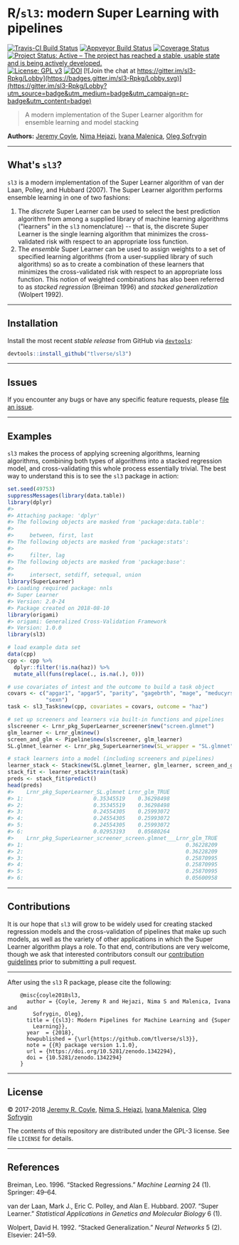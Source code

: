 
<!-- README.md is generated from README.Rmd. Please edit that file -->
R/`sl3`: modern Super Learning with pipelines
=============================================

[![Travis-CI Build Status](https://travis-ci.org/tlverse/sl3.svg?branch=master)](https://travis-ci.org/tlverse/sl3) [![Appveyor Build Status](https://ci.appveyor.com/api/projects/status/hagh8vidrdeacr7f?svg=true)](https://ci.appveyor.com/project/tlverse/sl3) [![Coverage Status](https://img.shields.io/codecov/c/github/tlverse/sl3/master.svg)](https://codecov.io/github/tlverse/sl3?branch=master) [![Project Status: Active – The project has reached a stable, usable state and is being actively developed.](https://www.repostatus.org/badges/latest/active.svg)](https://www.repostatus.org/#active) [![License: GPL v3](https://img.shields.io/badge/License-GPL%20v3-blue.svg)](https://www.gnu.org/licenses/gpl-3.0) [![DOI](https://zenodo.org/badge/DOI/10.5281/zenodo.1342294.svg)](https://doi.org/10.5281/zenodo.1342294) [![Join the chat at https://gitter.im/sl3-Rpkg/Lobby](https://badges.gitter.im/sl3-Rpkg/Lobby.svg)](https://gitter.im/sl3-Rpkg/Lobby?utm_source=badge&utm_medium=badge&utm_campaign=pr-badge&utm_content=badge)

> A modern implementation of the Super Learner algorithm for ensemble learning and model stacking

**Authors:** [Jeremy Coyle](https://github.com/jeremyrcoyle), [Nima Hejazi](https://github.com/nhejazi), [Ivana Malenica](https://github.com/podTockom), [Oleg Sofrygin](https://github.com/osofr)

------------------------------------------------------------------------

What's `sl3`?
-------------

`sl3` is a modern implementation of the Super Learner algorithm of van der Laan, Polley, and Hubbard (2007). The Super Learner algorithm performs ensemble learning in one of two fashions:

1.  The *discrete* Super Learner can be used to select the best prediction algorithm from among a supplied library of machine learning algorithms ("learners" in the `sl3` nomenclature) -- that is, the discrete Super Learner is the single learning algorithm that minimizes the cross-validated risk with respect to an appropriate loss function.
2.  The *ensemble* Super Learner can be used to assign weights to a set of specified learning algorithms (from a user-supplied library of such algorithms) so as to create a combination of these learners that minimizes the cross-validated risk with respect to an appropriate loss function. This notion of weighted combinations has also been referred to as *stacked regression* (Breiman 1996) and *stacked generalization* (Wolpert 1992).

------------------------------------------------------------------------

Installation
------------

<!--
For standard use, we recommend installing the package from
[CRAN](https://cran.r-project.org/) via


```r
install.packages("sl3")
```
-->
Install the most recent *stable release* from GitHub via [`devtools`](https://www.rstudio.com/products/rpackages/devtools/):

``` r
devtools::install_github("tlverse/sl3")
```

------------------------------------------------------------------------

Issues
------

If you encounter any bugs or have any specific feature requests, please [file an issue](https://github.com/tlverse/sl3/issues).

------------------------------------------------------------------------

Examples
--------

`sl3` makes the process of applying screening algorithms, learning algorithms, combining both types of algorithms into a stacked regression model, and cross-validating this whole process essentially trivial. The best way to understand this is to see the `sl3` package in action:

``` r
set.seed(49753)
suppressMessages(library(data.table))
library(dplyr)
#> 
#> Attaching package: 'dplyr'
#> The following objects are masked from 'package:data.table':
#> 
#>     between, first, last
#> The following objects are masked from 'package:stats':
#> 
#>     filter, lag
#> The following objects are masked from 'package:base':
#> 
#>     intersect, setdiff, setequal, union
library(SuperLearner)
#> Loading required package: nnls
#> Super Learner
#> Version: 2.0-24
#> Package created on 2018-08-10
library(origami)
#> origami: Generalized Cross-Validation Framework
#> Version: 1.0.0
library(sl3)

# load example data set
data(cpp)
cpp <- cpp %>%
  dplyr::filter(!is.na(haz)) %>%
  mutate_all(funs(replace(., is.na(.), 0)))

# use covariates of intest and the outcome to build a task object
covars <- c("apgar1", "apgar5", "parity", "gagebrth", "mage", "meducyrs",
            "sexn")
task <- sl3_Task$new(cpp, covariates = covars, outcome = "haz")

# set up screeners and learners via built-in functions and pipelines
slscreener <- Lrnr_pkg_SuperLearner_screener$new("screen.glmnet")
glm_learner <- Lrnr_glm$new()
screen_and_glm <- Pipeline$new(slscreener, glm_learner)
SL.glmnet_learner <- Lrnr_pkg_SuperLearner$new(SL_wrapper = "SL.glmnet")

# stack learners into a model (including screeners and pipelines)
learner_stack <- Stack$new(SL.glmnet_learner, glm_learner, screen_and_glm)
stack_fit <- learner_stack$train(task)
preds <- stack_fit$predict()
head(preds)
#>    Lrnr_pkg_SuperLearner_SL.glmnet Lrnr_glm_TRUE
#> 1:                      0.35345519    0.36298498
#> 2:                      0.35345519    0.36298498
#> 3:                      0.24554305    0.25993072
#> 4:                      0.24554305    0.25993072
#> 5:                      0.24554305    0.25993072
#> 6:                      0.02953193    0.05680264
#>    Lrnr_pkg_SuperLearner_screener_screen.glmnet___Lrnr_glm_TRUE
#> 1:                                                   0.36228209
#> 2:                                                   0.36228209
#> 3:                                                   0.25870995
#> 4:                                                   0.25870995
#> 5:                                                   0.25870995
#> 6:                                                   0.05600958
```

------------------------------------------------------------------------

Contributions
-------------

It is our hope that `sl3` will grow to be widely used for creating stacked regression models and the cross-validation of pipelines that make up such models, as well as the variety of other applications in which the Super Learner algorithm plays a role. To that end, contributions are very welcome, though we ask that interested contributors consult our [contribution guidelines](https://github.com/jeremyrcoyle/sl3/blob/master/CONTRIBUTING.md) prior to submitting a pull request.

------------------------------------------------------------------------

After using the `sl3` R package, please cite the following:

        @misc{coyle2018sl3,
          author = {Coyle, Jeremy R and Hejazi, Nima S and Malenica, Ivana and
            Sofrygin, Oleg},
          title = {{sl3}: Modern Pipelines for Machine Learning and {Super
            Learning}},
          year  = {2018},
          howpublished = {\url{https://github.com/tlverse/sl3}},
          note = {{R} package version 1.1.0},
          url = {https://doi.org/10.5281/zenodo.1342294},
          doi = {10.5281/zenodo.1342294}
        }

------------------------------------------------------------------------

License
-------

© 2017-2018 [Jeremy R. Coyle](https://github.com/jeremyrcoyle), [Nima S. Hejazi](https://github.com/nhejazi), [Ivana Malenica](https://github.com/podTockom), [Oleg Sofrygin](https://github.com/osofr)

The contents of this repository are distributed under the GPL-3 license. See file `LICENSE` for details.

------------------------------------------------------------------------

References
----------

Breiman, Leo. 1996. “Stacked Regressions.” *Machine Learning* 24 (1). Springer: 49–64.

van der Laan, Mark J., Eric C. Polley, and Alan E. Hubbard. 2007. “Super Learner.” *Statistical Applications in Genetics and Molecular Biology* 6 (1).

Wolpert, David H. 1992. “Stacked Generalization.” *Neural Networks* 5 (2). Elsevier: 241–59.
